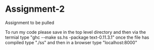 # Assignment-2
Assignment to be pulled

To run my code please save in the top level directory and then via the termial type "ghc --make ss.hs -package text-0.11.3.1"
once the file has compiled type "./ss" and then in a browser type "localhost:8000"
